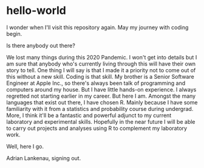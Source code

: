 # hello-world
I wonder when I'll visit this repository again. May my journey with coding begin.

Is there anybody out there?

We lost many things during this 2020 Pandemic. I won't get into details but I am sure that anybody who's currently living through this will have their own story to tell. One thing I will say is that I made it a priority not to come out of this without a new skill. Coding is that skill. My brother is a Senior Software Engineer at Apple Inc., so there's always been talk of programming and computers around my house. But I have little hands-on experience. I always regretted not starting earlier in my career. But here I am. Amongst the many languages that exist out there, I have chosen R. Mainly because I have some familiarity with it from a statistics and probability course during undergrad. More, I think it'll be a fantastic and powerful adjunct to my current laboratory and experimental skills. Hopefully in the near future I will be able to carry out projects and analyses using R to complement my laboratory work. 

Well, here I go.

Adrian Lankenau, signing out.
